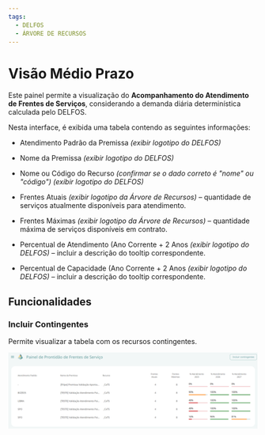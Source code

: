 ```yaml
---
tags:
  - DELFOS
  - ÁRVORE DE RECURSOS
---
```

# Visão Médio Prazo

Este painel permite a visualização do **Acompanhamento do Atendimento de Frentes de Serviços**, considerando a demanda diária determinística calculada pelo DELFOS.   

Nesta interface, é exibida uma tabela contendo as seguintes informações:  

- Atendimento Padrão da Premissa *(exibir logotipo do DELFOS)*  

- Nome da Premissa *(exibir logotipo do DELFOS)*  

- Nome ou Código do Recurso *(confirmar se o dado correto é "nome" ou "código")* *(exibir logotipo do DELFOS)*  

- Frentes Atuais *(exibir logotipo da Árvore de Recursos)* – quantidade de serviços atualmente disponíveis para atendimento. 

- Frentes Máximas *(exibir logotipo da Árvore de Recursos)* – quantidade máxima de serviços disponíveis em contrato.  

- Percentual de Atendimento (Ano Corrente + 2 Anos *(exibir logotipo do DELFOS)* – incluir a descrição do tooltip correspondente. 

- Percentual de Capacidade (Ano Corrente + 2 Anos *(exibir logotipo do DELFOS)* – incluir a descrição do tooltip correspondente.  

## Funcionalidades

### Incluir Contingentes  
Permite visualizar a tabela com os recursos contingentes.  


![alt text](image-12.png)
